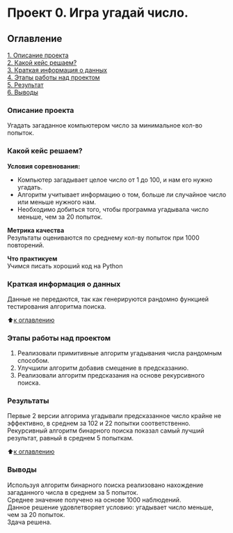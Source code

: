 # Проект 0. Игра угадай число.

## Оглавление
[1. Описание проекта](https://github.com/alekseykonotop/DS_projects/blob/main/project_0/README.md#Описание-проекта)  
[2. Какой кейс решаем?](https://github.com/alekseykonotop/DS_projects/blob/main/project_0/README.md#Какой-кейс-решаем?)  
[3. Краткая информация о данных](https://github.com/alekseykonotop/DS_projects/blob/main/project_0/README.md#Краткая-информация-о-данных)  
[4. Этапы работы над проектом](https://github.com/alekseykonotop/DS_projects/blob/main/project_0/README.md#Этапы-работы-над-проектом)  
[5. Результат](https://github.com/alekseykonotop/DS_projects/blob/main/project_0/README.md#Результат)  
[6. Выводы](https://github.com/alekseykonotop/DS_projects/blob/main/project_0/README.md#Выводы)


### Описание проекта

Угадать загаданное компьютером число за минимальное кол-во попыток.


### Какой кейс решаем?

**Условия соревнования:**  
- Компьютер загадывает целое число от 1 до 100, и нам его нужно угадать. 
- Алгоритм учитывает информацию о том, больше ли случайное число или меньше нужного нам.
- Необходимо добиться того, чтобы программа угадывала число меньше, чем за 20 попыток.  
  

**Метрика качества**  
Результаты оцениваются по среднему кол-ву попыток при 1000 повторений. 

**Что практикуем**  
Учимся писать хороший код на Python

### Краткая информация о данных
Данные не передаются, так как генерируются рандомно функцией тестирования алгоритма поиска.  

:arrow_up:[к оглавлению](https://github.com/alekseykonotop/DS_projects/blob/main/project_0/README.md#главление)


### Этапы работы над проектом
1. Реализовали примитивные алгоритм угадывания числа рандомным способом.  
2. Улучшили алгоритм добавив смещение в предсказанию.  
3. Реализовали алгоритм предсказания на основе рекурсивного поиска. 




### Результаты  
Первые 2 версии алгорима угадывали предсказанное число крайне не эффективно, в среднем за 102 и 22 попытки соответственно.  
Рекурсивный алгоритм бинарного поиска показал самый лучший результат, равный в среднем 5 попыткам. 

:arrow_up:[к оглавлению](https://github.com/alekseykonotop/DS_projects/blob/main/project_0/README.md#главление)


### Выводы
Используя алгоритм бинарного поиска реализовано нахождение загаданного числа в среднем за 5 попыток.  
Среднее значение получено на основе 1000 наблюдений.  
Данное решение удовлетворяет условию: угадывает число меньше, чем за 20 попыток.  
Здача решена.

